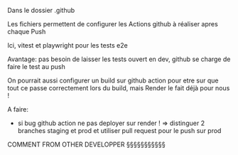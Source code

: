 Dans le dossier .github

Les fichiers permettent de configurer les Actions github à réaliser apres chaque Push

Ici, vitest et playwright pour les tests e2e

Avantage: pas besoin de laisser les tests ouvert en dev, github se charge de faire le test au push

On pourrait aussi configurer un build sur github action pour etre sur que tout ce passe correctement lors du build, mais Render le fait déjà pour nous !

A faire:

- si bug github action ne pas deployer sur render ! => distinguer 2 branches staging et prod et utiliser pull request pour le push sur prod

COMMENT FROM OTHER DEVELOPPER §§§§§§§§§§§
